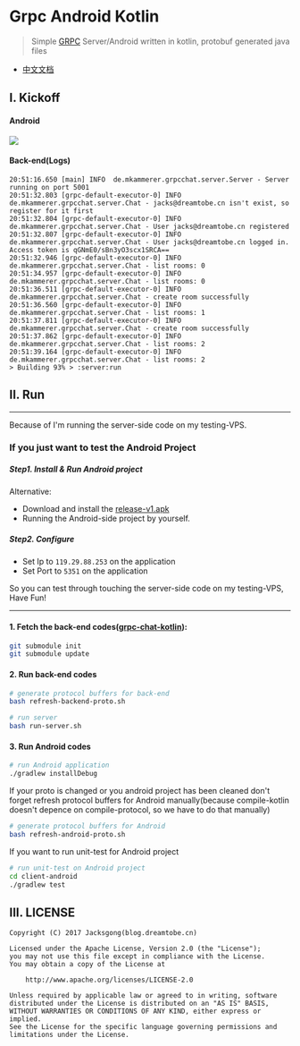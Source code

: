 # Grpc Android Kotlin

> Simple [GRPC](https://github.com/grpc/grpc-java) Server/Android written in kotlin, protobuf generated java files

- [中文文档](https://github.com/Jacksgong/grpc-android-kotlin/blob/master/README-zh.md)

## I. Kickoff

#### Android

![](https://raw.githubusercontent.com/Jacksgong/grpc-android-kotlin/master/arts/demo.gif)

#### Back-end(Logs)

```
20:51:16.650 [main] INFO  de.mkammerer.grpcchat.server.Server - Server running on port 5001
20:51:32.803 [grpc-default-executor-0] INFO  de.mkammerer.grpcchat.server.Chat - jacks@dreamtobe.cn isn't exist, so register for it first
20:51:32.804 [grpc-default-executor-0] INFO  de.mkammerer.grpcchat.server.Chat - User jacks@dreamtobe.cn registered
20:51:32.807 [grpc-default-executor-0] INFO  de.mkammerer.grpcchat.server.Chat - User jacks@dreamtobe.cn logged in. Access token is qGNmE0/sBn3yO3scx1SRCA==
20:51:32.946 [grpc-default-executor-0] INFO  de.mkammerer.grpcchat.server.Chat - list rooms: 0
20:51:34.957 [grpc-default-executor-0] INFO  de.mkammerer.grpcchat.server.Chat - list rooms: 0
20:51:36.511 [grpc-default-executor-0] INFO  de.mkammerer.grpcchat.server.Chat - create room successfully
20:51:36.560 [grpc-default-executor-0] INFO  de.mkammerer.grpcchat.server.Chat - list rooms: 1
20:51:37.811 [grpc-default-executor-0] INFO  de.mkammerer.grpcchat.server.Chat - create room successfully
20:51:37.862 [grpc-default-executor-0] INFO  de.mkammerer.grpcchat.server.Chat - list rooms: 2
20:51:39.164 [grpc-default-executor-0] INFO  de.mkammerer.grpcchat.server.Chat - list rooms: 2
> Building 93% > :server:run
```

## II. Run

---

Because of I'm running the server-side code on my testing-VPS.

### If you just want to test the Android Project

##### Step1. Install & Run Android project

Alternative:

- Download and install the [release-v1.apk](https://raw.githubusercontent.com/Jacksgong/grpc-android-kotlin/master/arts/release-v1.apk)
- Running the Android-side project by yourself.

##### Step2. Configure

- Set Ip to `119.29.88.253` on the application
- Set Port to `5351` on the application

So you can test through touching the server-side code on my testing-VPS, Have Fun!

---

#### 1. Fetch the back-end codes([grpc-chat-kotlin](https://github.com/Jacksgong/grpc-chat-kotlin)):

```bash
git submodule init
git submodule update
```

#### 2. Run back-end codes

```bash
# generate protocol buffers for back-end
bash refresh-backend-proto.sh

# run server
bash run-server.sh
```

#### 3. Run Android codes

```bash
# run Android application
./gradlew installDebug
```

If your proto is changed or you android project has been cleaned don't forget refresh protocol buffers for Android manually(because compile-kotlin doesn't depence on compile-protocol, so we have to do that manually)

```bash
# generate protocol buffers for Android
bash refresh-android-proto.sh
```

If you want to run unit-test for Android project

```bash
# run unit-test on Android project
cd client-android
./gradlew test
```

## III. LICENSE

```
Copyright (C) 2017 Jacksgong(blog.dreamtobe.cn)

Licensed under the Apache License, Version 2.0 (the "License");
you may not use this file except in compliance with the License.
You may obtain a copy of the License at

    http://www.apache.org/licenses/LICENSE-2.0

Unless required by applicable law or agreed to in writing, software
distributed under the License is distributed on an "AS IS" BASIS,
WITHOUT WARRANTIES OR CONDITIONS OF ANY KIND, either express or implied.
See the License for the specific language governing permissions and
limitations under the License.
```
